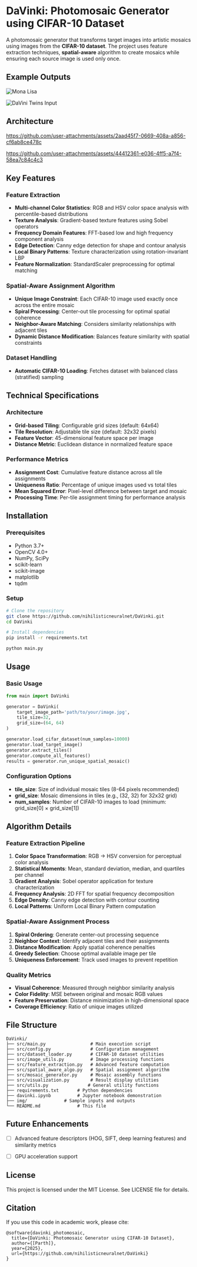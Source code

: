 # DaVinki: Photomosaic Generator using CIFAR-10 Dataset

A photomosaic generator that transforms target images into artistic mosaics using images from the **CIFAR-10 dataset**. The project uses feature extraction techniques, **spatial-aware** algorithm to create mosaics while ensuring each source image is used only once.

## Example Outputs

![Mona Lisa](/img/mona_output.png) 

![DaVini Twins Input](/img/davinki_output.png)

## Architecture

https://github.com/user-attachments/assets/2aad45f7-0669-408a-a856-cf6ab8ce478c


https://github.com/user-attachments/assets/44412361-e036-4ff5-a7f4-58ea7c84c4c3


## Key Features

### Feature Extraction
- **Multi-channel Color Statistics**: RGB and HSV color space analysis with percentile-based distributions
- **Texture Analysis**: Gradient-based texture features using Sobel operators
- **Frequency Domain Features**: FFT-based low and high frequency component analysis
- **Edge Detection**: Canny edge detection for shape and contour analysis
- **Local Binary Patterns**: Texture characterization using rotation-invariant LBP
- **Feature Normalization**: StandardScaler preprocessing for optimal matching

### Spatial-Aware Assignment Algorithm
- **Unique Image Constraint**: Each CIFAR-10 image used exactly once across the entire mosaic
- **Spiral Processing**: Center-out tile processing for optimal spatial coherence
- **Neighbor-Aware Matching**: Considers similarity relationships with adjacent tiles
- **Dynamic Distance Modification**: Balances feature similarity with spatial constraints

### Dataset Handling
- **Automatic CIFAR-10 Loading**: Fetches dataset with balanced class (stratified) sampling


## Technical Specifications

### Architecture
- **Grid-based Tiling**: Configurable grid sizes (default: 64x64)
- **Tile Resolution**: Adjustable tile size (default: 32x32 pixels)
- **Feature Vector**: 45-dimensional feature space per image
- **Distance Metric**: Euclidean distance in normalized feature space

### Performance Metrics
- **Assignment Cost**: Cumulative feature distance across all tile assignments
- **Uniqueness Ratio**: Percentage of unique images used vs total tiles
- **Mean Squared Error**: Pixel-level difference between target and mosaic
- **Processing Time**: Per-tile assignment timing for performance analysis

## Installation

### Prerequisites
- Python 3.7+
- OpenCV 4.0+
- NumPy, SciPy
- scikit-learn
- scikit-image
- matplotlib
- tqdm

### Setup
```bash
# Clone the repository
git clone https://github.com/nihilisticneuralnet/DaVinki.git
cd DaVinki

# Install dependencies
pip install -r requirements.txt

python main.py
```

## Usage

### Basic Usage
```python
from main import DaVinki

generator = DaVinki(
    target_image_path='path/to/your/image.jpg',
    tile_size=32,
    grid_size=(64, 64)
)

generator.load_cifar_dataset(num_samples=10000)
generator.load_target_image()
generator.extract_tiles()
generator.compute_all_features()
results = generator.run_unique_spatial_mosaic()
```

### Configuration Options
- **tile_size**: Size of individual mosaic tiles (8-64 pixels recommended)
- **grid_size**: Mosaic dimensions in tiles (e.g., (32, 32) for 32x32 grid)
- **num_samples**: Number of CIFAR-10 images to load (minimum: grid_size[0] × grid_size[1])


## Algorithm Details

### Feature Extraction Pipeline
1. **Color Space Transformation**: RGB → HSV conversion for perceptual color analysis
2. **Statistical Moments**: Mean, standard deviation, median, and quartiles per channel
3. **Gradient Analysis**: Sobel operator application for texture characterization
4. **Frequency Analysis**: 2D FFT for spatial frequency decomposition
5. **Edge Density**: Canny edge detection with contour counting
6. **Local Patterns**: Uniform Local Binary Pattern computation

### Spatial-Aware Assignment Process
1. **Spiral Ordering**: Generate center-out processing sequence
2. **Neighbor Context**: Identify adjacent tiles and their assignments
3. **Distance Modification**: Apply spatial coherence penalties
4. **Greedy Selection**: Choose optimal available image per tile
5. **Uniqueness Enforcement**: Track used images to prevent repetition

### Quality Metrics
- **Visual Coherence**: Measured through neighbor similarity analysis
- **Color Fidelity**: MSE between original and mosaic RGB values
- **Feature Preservation**: Distance minimization in high-dimensional space
- **Coverage Efficiency**: Ratio of unique images utilized

## File Structure

```
DaVinki/
├── src/main.py                 # Main execution script
├── src/config.py               # Configuration management
├── src/dataset_loader.py       # CIFAR-10 dataset utilities
├── src/image_utils.py          # Image processing functions
├── src/feature_extraction.py   # Advanced feature computation
├── src/spatial_aware_algo.py   # Spatial assignment algorithm
├── src/mosaic_generator.py     # Mosaic assembly functions
├── src/visualization.py        # Result display utilities
├── src/utils.py               # General utility functions
├── requirements.txt       # Python dependencies
├── davinki.ipynb          # Jupyter notebook demonstration
├── img/              # Sample inputs and outputs
└── README.md              # This file
```


## Future Enhancements

- [ ] Advanced feature descriptors (HOG, SIFT, deep learning features) and similarity metrics
- [ ] GPU acceleration support


## License

This project is licensed under the MIT License. See LICENSE file for details.


## Citation

If you use this code in academic work, please cite:
```
@software{davinki_photomosaic,
  title={DaVinki: Photomosaic Generator using CIFAR-10 Dataset},
  author={[Parth]},
  year={2025},
  url={https://github.com/nihilisticneuralnet/DaVinki}
}
```
